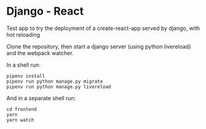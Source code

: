 # Django - React
Test app to try the deployment of a create-react-app served by django, with hot reloading

Clone the repository, then start a django server (using python livereload) and the webpack watcher.

In a shell run:
```
pipenv install
pipenv run python manage.py migrate
pipenv run python manage.py livereload
```

And in a separate shell run:
```
cd frontend
yarn
yarn watch
```

